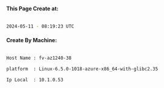
   
#### This Page Create at:

```bash

2024-05-11 - 08:19:23 UTC

```

#### Create By Machine:

```bash

Host Name : fv-az1240-38

platform  : Linux-6.5.0-1018-azure-x86_64-with-glibc2.35

Ip Local  : 10.1.0.53

```

